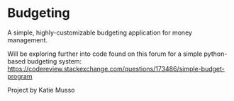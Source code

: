 # Budgeting
A simple, highly-customizable budgeting application for money management.

Will be exploring further into code found on this forum for a simple python-based budgeting system:
https://codereview.stackexchange.com/questions/173486/simple-budget-program

Project by Katie Musso
